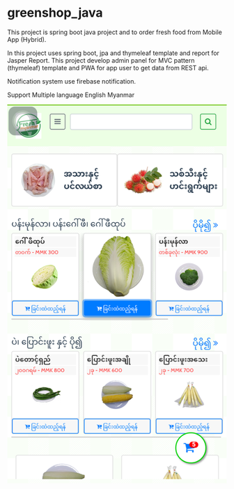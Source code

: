 # greenshop_java

This project is spring boot java project and to order fresh food from Mobile App (Hybrid).

In this project uses spring boot, jpa and thymeleaf template and report for Jasper Report. This project develop admin panel for MVC pattern (thymeleaf) template and PWA for app user to get data from REST api.

Notification system use firebase notification. 

Support Multiple language 
English
Myanmar


![ScreenShot1](sample1.png)

